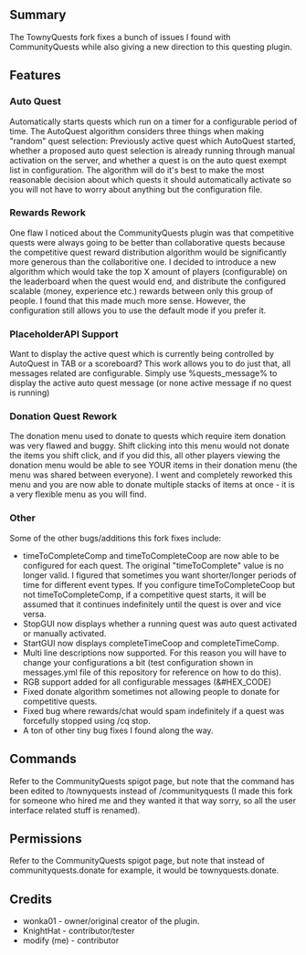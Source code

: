 ## Summary
The TownyQuests fork fixes a bunch of issues I found with CommunityQuests while also giving a new direction to this questing plugin.

## Features
### Auto Quest
Automatically starts quests which run on a timer for a configurable period of time. The AutoQuest algorithm considers three things when making "random" quest selection:
Previously active quest which AutoQuest started, whether a proposed auto quest selection is already running through manual activation on the server, and whether a quest is on the auto quest exempt list in configuration. The algorithm will do it's best to make the most reasonable decision about which quests it should automatically activate so you will not have to worry about anything but the configuration file.

### Rewards Rework
One flaw I noticed about the CommunityQuests plugin was that competitive quests were always going to be better than collaborative quests because the competitive quest reward distribution algorithm would be significantly more generous than the collaboritive one. I decided to introduce a new algorithm which would take the top X amount of players (configurable) on the leaderboard when the quest would end, and distribute the configured scalable (money, experience etc.) rewards between only this group of people. I found that this made much more sense. However, the configuration still allows you to use the default mode if you prefer it.

### PlaceholderAPI Support
Want to display the active quest which is currently being controlled by AutoQuest in TAB or a scoreboard? This work allows you to do just that, all messages related are configurable. Simply use %quests_message% to display the active auto quest message (or none active message if no quest is running)

### Donation Quest Rework
The donation menu used to donate to quests which require item donation was very flawed and buggy. Shift clicking into this menu would not donate the items you shift click, and if you did this, all other players viewing the donation menu would be able to see YOUR items in their donation menu (the menu was shared between everyone). I went and completely reworked this menu and you are now able to donate multiple stacks of items at once - it is a very flexible menu as you will find.

### Other
Some of the other bugs/additions this fork fixes include:
- timeToCompleteComp and timeToCompleteCoop are now able to be configured for each quest. The original "timeToComplete" value is no longer valid. I figured that sometimes you want shorter/longer periods of time for different event types. If you configure timeToCompleteCoop but not timeToCompleteComp, if a competitive quest starts, it will be assumed that it continues indefinitely until the quest is over and vice versa. 
- StopGUI now displays whether a running quest was auto quest activated or manually activated.
- StartGUI now displays completeTimeCoop and completeTimeComp.
- Multi line descriptions now supported. For this reason you will have to change your configurations a bit (test configuration shown in messages.yml file of this repository for reference on how to do this).
- RGB support added for all configurable messages (&#HEX_CODE)
- Fixed donate algorithm sometimes not allowing people to donate for competitive quests.
- Fixed bug where rewards/chat would spam indefinitely if a quest was forcefully stopped using /cq stop.
- A ton of other tiny bug fixes I found along the way.

## Commands
Refer to the CommunityQuests spigot page, but note that the command has been edited to /townyquests instead of /communityquests (I made this fork for someone who hired me and they wanted it that way sorry, so all the user interface related stuff is renamed).

## Permissions
Refer to the CommunityQuests spigot page, but note that instead of communityquests.donate for example, it would be townyquests.donate.

## Credits
* wonka01 - owner/original creator of the plugin.
* KnightHat - contributor/tester
* modify (me) - contributor
